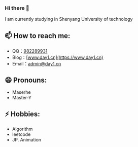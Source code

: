 ### Hi there 👋

I am currently studying in Shenyang University of technology

## 📫 How to reach me: 
- QQ：[982289931](http://wpa.qq.com/msgrd?v=3&uin=982289931&site=qq&menu=yes)
- Blog：[www.day1.cn](https://www.day1.cn)
- Email：[admin@day1.cn](admin@day1.cn)

## 😄 Pronouns: 
- Maserhe
- Master-Y

## ⚡ Hobbies: 
- Algorithm
- leetcode
- JP. Animation

